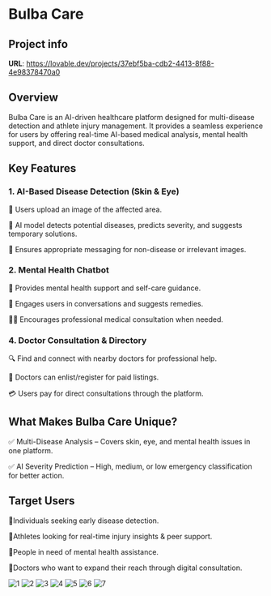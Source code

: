 # Bulba Care

## Project info

**URL**: https://lovable.dev/projects/37ebf5ba-cdb2-4413-8f88-4e98378470a0

## Overview

Bulba Care is an AI-driven healthcare platform designed for multi-disease detection and athlete injury management. It provides a seamless experience for users by offering real-time AI-based medical analysis, mental health support, and direct doctor consultations.

## Key Features

### 1. AI-Based Disease Detection (Skin & Eye)

   🔹 Users upload an image of the affected area.

   🔹 AI model detects potential diseases, predicts severity, and suggests temporary solutions.

   🔹 Ensures appropriate messaging for non-disease or irrelevant images.

### 2. Mental Health Chatbot

  🧠 Provides mental health support and self-care guidance.

   💬 Engages users in conversations and suggests remedies.

   👩‍⚕️ Encourages professional medical consultation when needed.

### 4. Doctor Consultation & Directory

   🔍 Find and connect with nearby doctors for professional help.

   💼 Doctors can enlist/register for paid listings.

   💳 Users pay for direct consultations through the platform.

## What Makes Bulba Care Unique?

✅ Multi-Disease Analysis – Covers skin, eye, and mental health issues in one platform.

✅ AI Severity Prediction – High, medium, or low emergency classification for better action.

## Target Users

🔹Individuals seeking early disease detection.

🔹Athletes looking for real-time injury insights & peer support.

🔹People in need of mental health assistance.

🔹Doctors who want to expand their reach through digital consultation.

![1](https://github.com/user-attachments/assets/5e3ca6c4-ced9-496e-93fa-38561516f02c)
![2](https://github.com/user-attachments/assets/21115f8b-d269-4a5b-bdd6-dea9720da026)
![3](https://github.com/user-attachments/assets/8d397ee0-bc62-4d70-994f-692ffd13fd24)
![4](https://github.com/user-attachments/assets/1b8082bd-12f6-416c-b3de-2f14768b1cf1)
![5](https://github.com/user-attachments/assets/95a2b480-08e0-4af2-aed3-900a1345e6e2)
![6](https://github.com/user-attachments/assets/b4dcc5f7-60ec-4388-96dd-dd4c4b209223)
![7](https://github.com/user-attachments/assets/12d7df1c-8692-4f50-a9f4-64195f156a9d)
